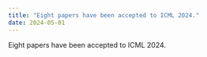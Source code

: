 ```yaml
---
title: "Eight papers have been accepted to ICML 2024."
date: 2024-05-01
---
```

Eight papers have been accepted to ICML 2024.

